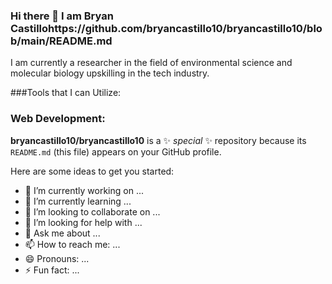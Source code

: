 ### Hi there 👋 I am Bryan Castillohttps://github.com/bryancastillo10/bryancastillo10/blob/main/README.md

I am currently a researcher in the field of environmental science and molecular biology upskilling in the tech industry.

###Tools that I can Utilize:

### Web Development:  





**bryancastillo10/bryancastillo10** is a ✨ _special_ ✨ repository because its `README.md` (this file) appears on your GitHub profile.

Here are some ideas to get you started:

- 🔭 I’m currently working on ...
- 🌱 I’m currently learning ...
- 👯 I’m looking to collaborate on ...
- 🤔 I’m looking for help with ...
- 💬 Ask me about ...
- 📫 How to reach me: ...
- 😄 Pronouns: ...
- ⚡ Fun fact: ...

